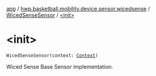 [app](../../index.md) / [hwp.basketball.mobility.device.sensor.wicedsense](../index.md) / [WicedSenseSensor](index.md) / [&lt;init&gt;](.)

# &lt;init&gt;

`WicedSenseSensor(context: `[`Context`](https://developer.android.com/reference/android/content/Context.html)`)`

Wiced Sense Base Sensor implementation.

